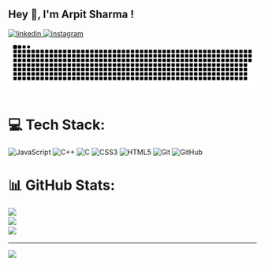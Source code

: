 ## Hey 👋, I'm Arpit Sharma !

<a href="https://www.linkedin.com/in/arpitsharma6105/" target="_blank">
<img src=https://img.shields.io/badge/linkedin-%231E77B5.svg?&style=for-the-badge&logo=linkedin&logoColor=white alt=linkedin style="margin-bottom: 5px;" />
</a>
<a href="https://instagram.com/arpitsharma2.0" target="_blank">
<img src=https://img.shields.io/badge/instagram-%23000000.svg?&style=for-the-badge&logo=instagram&logoColor=white alt=instagram style="margin-bottom: 5px;" />
</a>


<picture>
  <source media="(prefers-color-scheme: dark)" srcset="https://raw.githubusercontent.com/arpitsharma2028/arpitsharma2028/output/github-snake-dark.svg" />
  <source media="(prefers-color-scheme: light)" srcset="https://raw.githubusercontent.com/arpitsharma2028/arpitsharma2028/output/github-snake.svg" />
  <img alt="github-snake" src="github-snake.svg" />
</picture>


# 💻 Tech Stack:
![JavaScript](https://img.shields.io/badge/javascript-%23323330.svg?style=for-the-badge&logo=javascript&logoColor=%23F7DF1E) ![C++](https://img.shields.io/badge/c++-%2300599C.svg?style=for-the-badge&logo=c%2B%2B&logoColor=white) ![C](https://img.shields.io/badge/c-%2300599C.svg?style=for-the-badge&logo=c&logoColor=white) ![CSS3](https://img.shields.io/badge/css3-%231572B6.svg?style=for-the-badge&logo=css3&logoColor=white) ![HTML5](https://img.shields.io/badge/html5-%23E34F26.svg?style=for-the-badge&logo=html5&logoColor=white) ![Git](https://img.shields.io/badge/git-%23F05033.svg?style=for-the-badge&logo=git&logoColor=white) ![GitHub](https://img.shields.io/badge/github-%23121011.svg?style=for-the-badge&logo=github&logoColor=white)
# 📊 GitHub Stats:
![](https://github-readme-stats.vercel.app/api?username=arpitsharma2028&theme=monokai&hide_border=false&include_all_commits=true&count_private=true)<br/>
![](https://nirzak-streak-stats.vercel.app/?user=arpitsharma2028&theme=monokai&hide_border=false)<br/>
![](https://github-readme-stats.vercel.app/api/top-langs/?username=arpitsharma2028&theme=monokai&hide_border=false&include_all_commits=true&count_private=true&layout=compact)

---
[![](https://visitcount.itsvg.in/api?id=arpitsharma2028&icon=0&color=0)](https://visitcount.itsvg.in)

<!-- Proudly created with GPRM ( https://gprm.itsvg.in ) -->